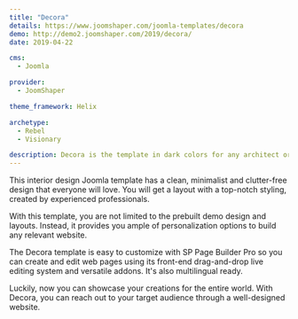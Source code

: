```yaml
---
title: "Decora"
details: https://www.joomshaper.com/joomla-templates/decora
demo: http://demo2.joomshaper.com/2019/decora/
date: 2019-04-22

cms: 
  - Joomla

provider:
  - JoomShaper

theme_framework: Helix

archetype:
  - Rebel
  - Visionary

description: Decora is the template in dark colors for any architect or design studio planning to start or refresh an official website. It is the perfect solution to present all kinds of interior & exterior design ideas, architecture projects, and everything related to creativity.
---
```


This interior design Joomla template has a clean, minimalist and clutter-free design that everyone will love. You will get a layout with a top-notch styling, created by experienced professionals.

With this template, you are not limited to the prebuilt demo design and layouts. Instead, it provides you ample of personalization options to build any relevant website.

The Decora template is easy to customize with SP Page Builder Pro so you can create and edit web pages using its front-end drag-and-drop live editing system and versatile addons. It's also multilingual ready.

Luckily, now you can showcase your creations for the entire world. With Decora, you can reach out to your target audience through a well-designed website.



